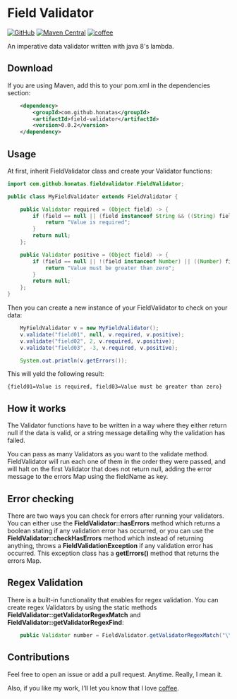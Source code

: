 # Field Validator

[![GitHub](https://img.shields.io/github/license/honatas/field-validator?style=plastic)](https://github.com/Honatas/field-validator "View this project on GitHub")
[![Maven Central](https://img.shields.io/maven-central/v/com.github.honatas/field-validator.svg?style=plastic)](https://search.maven.org/search?q=g:%22com.github.honatas%22%20AND%20a:%22field-validator%22)
[![coffee](https://img.shields.io/badge/buy%20me%20a-coffee-brown?style=plastic)](https://ko-fi.com/honatas "Buy me a coffee")  


An imperative data validator written with java 8's lambda.  

## Download

If you are using Maven, add this to your pom.xml in the dependencies section:

```xml
    <dependency>
        <groupId>com.github.honatas</groupId>
        <artifactId>field-validator</artifactId>
        <version>0.0.2</version>
    </dependency>
```

## Usage

At first, inherit FieldValidator class and create your Validator functions:

```java
import com.github.honatas.fieldvalidator.FieldValidator;

public class MyFieldValidator extends FieldValidator {

    public Validator required = (Object field) -> {
        if (field == null || (field instanceof String && ((String) field).isEmpty()) || (field instanceof Number && ((Number) field).intValue() == 0)) {
            return "Value is required";
        }
        return null;
    };

    public Validator positive = (Object field) -> {
        if (field == null || !(field instanceof Number) || ((Number) field).intValue() < 0) {
            return "Value must be greater than zero";
        }
        return null;
    };
}
```

Then you can create a new instance of your FieldValidator to check on your data:

```java
    MyFieldValidator v = new MyFieldValidator();
    v.validate("field01", null, v.required, v.positive);
    v.validate("field02", 2, v.required, v.positive);
    v.validate("field03", -3, v.required, v.positive);

    System.out.println(v.getErrors());
```

This will yeld the following result:

```
{field01=Value is required, field03=Value must be greater than zero}
```

## How it works

The Validator functions have to be written in a way where they either return null if the data is valid, or a string message detailing why the validation has failed.  

You can pass as many Validators as you want to the validate method. FieldValidator will run each one of them in the order they were passed, and will halt on the first Validator that does not return null, adding the error message to the errors Map using the fieldName as key.  

## Error checking

There are two ways you can check for errors after running your validators. You can either use the **FieldValidator::hasErrors** method which returns a boolean stating if any validation error has occurred, or you can use the **FieldValidator::checkHasErrors** method which instead of returning anything, throws a **FieldValidationException** if any validation error has occurred. This exception class has a **getErrors()** method that returns the errors Map.  

## Regex Validation

There is a built-in functionality that enables for regex validation. You can create regex Validators by using the static methods **FieldValidator::getValidatorRegexMatch** and **FieldValidator::getValidatorRegexFind**:  

```java
    public Validator number = FieldValidator.getValidatorRegexMatch("\\d+", "Value has to be a number");
```

## Contributions

Feel free to open an issue or add a pull request. Anytime. Really, I mean it.  

Also, if you like my work, I'll let you know that I love [coffee](https://ko-fi.com/honatas).
